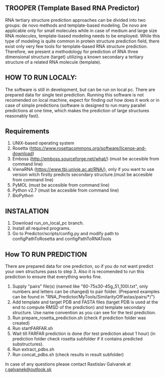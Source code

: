 ## TROOPER (Template Based RNA Predictor)

RNA tertiary structure prediction approaches can be divided into two groups: de novo methods and template-based modeling. De novo are applicable only for small molecules while in case of medium and large size RNA molecules, template-based modeling needs to be employed. While this type of modeling is quite common in protein structure prediction field, there exist only very few tools for template-based RNA structure prediction. Therefore, we present a methodology for prediction of RNA three dimensional structure (target) utilizing a known secondary a tertiary structure of a related RNA molecule (template).

## HOW TO RUN LOCALY:
The software is still in development, but can be run on local pc. There are prepared data for single test prediction. Running this software is not recomended on local machine, expect for finding out how does it work or in case of simple predictions (software is designed to run many parallel predictions at one time, which makes the prediction of large structures reasonably fast). 

## Requirements
1. UNIX-based operating system
2. Rosetta (https://www.rosettacommons.org/software/license-and-download)
3. Emboss (http://emboss.sourceforge.net/what/) (must be accesible from command line)
4. VienaRNA (https://www.tbi.univie.ac.at/RNA/), only if you want to use version witch firstly predicts secondary structure.(must be accesible from command line)
5. PyMOL (must be accesible from command line)
6. Python v2.7 (must be accesible from command line)
7. BioPython

## INSTALATION
 1. Download run_on_local_pc branch.
 2. Install all required programs.
 3. Go to Predictor/scripts/config.py and modify path to configPathToRosetta and configPathToRNATools 

## How TO RUN PREDICTION
 There are prepared data for one prediction, so if you do not want predict your own structures pass to step 3. Also it is recomended to run this prediction to ensure that everything works fine.
 1. Supply "pairs" file(s) (named like "60-75s30-45g_51_100l.txt", only numbers and letters can be changed) to pair folder. (Prepared examples can be found in "RNA_Predictor/MyTools/SimilarityOfFastas/pairs/*/")
 2. Add template and target PDB and FASTA files (target PDB is used at the end to compute RMSD of the prediction) and template secondary structure. Use name convention as you can see for the test prediction.
 3. Run prepare_rosetta_prediction.sh (check if prediction folder was created)
 4. Run startFARFAR.sh
 5. Wait till FARFAR prediction is done (for test prediction about 1 hour) (in prediction folder check rosetta subfolder if it contains predicted substructures).
 6. Run extract_pdbs.sh
 7. Run concat_pdbs.sh (check results in result subfolder)
 
In case of any questions please contact Rastislav Galvanek at r.galvanek@outlook.sk
